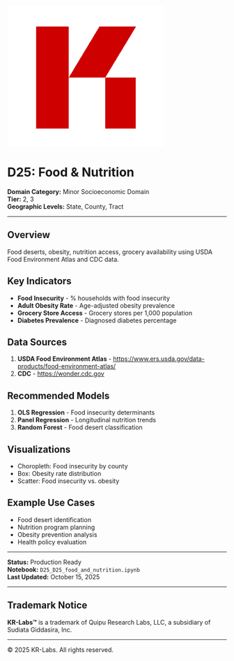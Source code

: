 ![KR-Labs](../../../assets/images/KRLabs_WebLogo.png)

# D25: Food & Nutrition

**Domain Category:** Minor Socioeconomic Domain  
**Tier:** 2, 3  
**Geographic Levels:** State, County, Tract

---

## Overview

Food deserts, obesity, nutrition access, grocery availability using USDA Food Environment Atlas and CDC data.

## Key Indicators

- **Food Insecurity** - % households with food insecurity
- **Adult Obesity Rate** - Age-adjusted obesity prevalence
- **Grocery Store Access** - Grocery stores per 1,000 population
- **Diabetes Prevalence** - Diagnosed diabetes percentage

## Data Sources

1. **USDA Food Environment Atlas** - https://www.ers.usda.gov/data-products/food-environment-atlas/
2. **CDC** - https://wonder.cdc.gov

## Recommended Models

1. **OLS Regression** - Food insecurity determinants
2. **Panel Regression** - Longitudinal nutrition trends
3. **Random Forest** - Food desert classification

## Visualizations

- Choropleth: Food insecurity by county
- Box: Obesity rate distribution
- Scatter: Food insecurity vs. obesity

## Example Use Cases

- Food desert identification
- Nutrition program planning
- Obesity prevention analysis
- Health policy evaluation

---

**Status:** Production Ready  
**Notebook:** `D25_D25_food_and_nutrition.ipynb`  
**Last Updated:** October 15, 2025

---

## Trademark Notice

**KR-Labs™** is a trademark of Quipu Research Labs, LLC, a subsidiary of Sudiata Giddasira, Inc.

---

© 2025 KR-Labs. All rights reserved.
